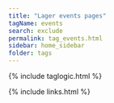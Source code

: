 ```yaml
---
title: "Lager events pages"
tagName: events
search: exclude
permalink: tag_events.html
sidebar: home_sidebar
folder: tags
---
```

{% include taglogic.html %}

{% include links.html %}
